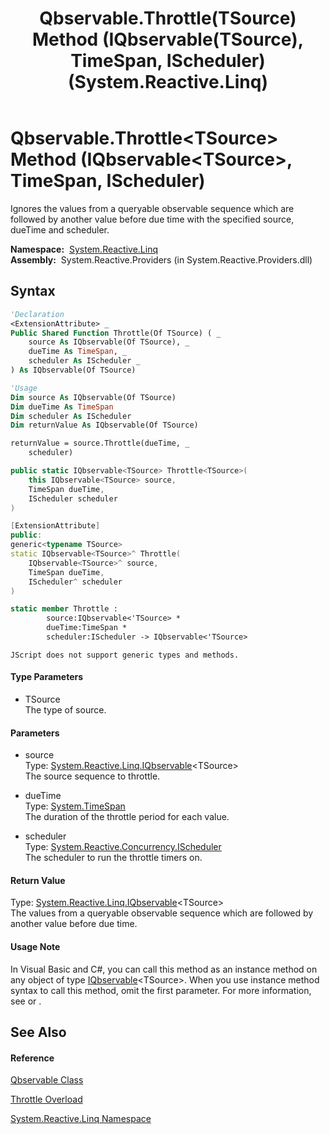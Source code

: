 ﻿---
title: Qbservable.Throttle(TSource) Method (IQbservable(TSource), TimeSpan, IScheduler) (System.Reactive.Linq)
TOCTitle: Throttle(TSource) Method (IQbservable(TSource), TimeSpan, IScheduler)
ms:assetid: M:System.Reactive.Linq.Qbservable.Throttle``1(System.Reactive.Linq.IQbservable{``0},System.TimeSpan,System.Reactive.Concurrency.IScheduler)
ms:mtpsurl: https://msdn.microsoft.com/en-us/library/Hh229524(v=VS.103)
ms:contentKeyID: 36068940
ms.date: 06/28/2011
mtps_version: v=VS.103
dev_langs:
- vb
- csharp
- c++
- fsharp
- jscript
---

# Qbservable.Throttle\<TSource\> Method (IQbservable\<TSource\>, TimeSpan, IScheduler)

Ignores the values from a queryable observable sequence which are followed by another value before due time with the specified source, dueTime and scheduler.

**Namespace:**  [System.Reactive.Linq](hh211929\(v=vs.103\).md)  
**Assembly:**  System.Reactive.Providers (in System.Reactive.Providers.dll)

## Syntax

``` vb
'Declaration
<ExtensionAttribute> _
Public Shared Function Throttle(Of TSource) ( _
    source As IQbservable(Of TSource), _
    dueTime As TimeSpan, _
    scheduler As IScheduler _
) As IQbservable(Of TSource)
```

``` vb
'Usage
Dim source As IQbservable(Of TSource)
Dim dueTime As TimeSpan
Dim scheduler As IScheduler
Dim returnValue As IQbservable(Of TSource)

returnValue = source.Throttle(dueTime, _
    scheduler)
```

``` csharp
public static IQbservable<TSource> Throttle<TSource>(
    this IQbservable<TSource> source,
    TimeSpan dueTime,
    IScheduler scheduler
)
```

``` c++
[ExtensionAttribute]
public:
generic<typename TSource>
static IQbservable<TSource>^ Throttle(
    IQbservable<TSource>^ source, 
    TimeSpan dueTime, 
    IScheduler^ scheduler
)
```

``` fsharp
static member Throttle : 
        source:IQbservable<'TSource> * 
        dueTime:TimeSpan * 
        scheduler:IScheduler -> IQbservable<'TSource> 
```

``` jscript
JScript does not support generic types and methods.
```

#### Type Parameters

  - TSource  
    The type of source.

#### Parameters

  - source  
    Type: [System.Reactive.Linq.IQbservable](hh229328\(v=vs.103\).md)\<TSource\>  
    The source sequence to throttle.  

<!-- end list -->

  - dueTime  
    Type: [System.TimeSpan](https://msdn.microsoft.com/en-us/library/269ew577)  
    The duration of the throttle period for each value.  

<!-- end list -->

  - scheduler  
    Type: [System.Reactive.Concurrency.IScheduler](hh229149\(v=vs.103\).md)  
    The scheduler to run the throttle timers on.  

#### Return Value

Type: [System.Reactive.Linq.IQbservable](hh229328\(v=vs.103\).md)\<TSource\>  
The values from a queryable observable sequence which are followed by another value before due time.  

#### Usage Note

In Visual Basic and C\#, you can call this method as an instance method on any object of type [IQbservable](hh229328\(v=vs.103\).md)\<TSource\>. When you use instance method syntax to call this method, omit the first parameter. For more information, see [](https://msdn.microsoft.com/en-us/library/Bb384936) or [](https://msdn.microsoft.com/en-us/library/Bb383977).

## See Also

#### Reference

[Qbservable Class](hh211693\(v=vs.103\).md)

[Throttle Overload](hh229864\(v=vs.103\).md)

[System.Reactive.Linq Namespace](hh211929\(v=vs.103\).md)

